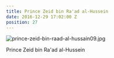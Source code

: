 ```yaml
---
title: Prince Zeid bin Ra'ad al-Hussein
date: 2016-12-29 17:02:00 Z
position: 27
---
```


![prince-zeid-bin-raad-al-hussain09.jpg](/uploads/prince-zeid-bin-raad-al-hussain09.jpg)

Prince Zeid bin Ra'ad al-Hussein